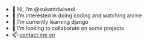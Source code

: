 - 👋 Hi, I’m @sukantdwivedi
- 👀 I’m interested in doing coding and watching anime
- 🌱 I’m currently learning django
- 💞️ I’m looking to collaborate on some projects
- 📫 [contact me on ](https://www.linkedin.com/in/sukant-dwivedi-42b029183/)

<!---
sukantdwivedi/sukantdwivedi is a ✨ special ✨ repository because its `README.md` (this file) appears on your GitHub profile.
You can click the Preview link to take a look at your changes.
--->
